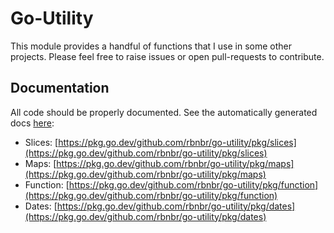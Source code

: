 # Go-Utility

This module provides a handful of functions that I use in some other projects.
Please feel free to raise issues or open pull-requests to contribute.

## Documentation

All code should be properly documented.
See the automatically generated docs [here](https://pkg.go.dev/github.com/rbnbr/go-utility/pkg):

- Slices: [https://pkg.go.dev/github.com/rbnbr/go-utility/pkg/slices](https://pkg.go.dev/github.com/rbnbr/go-utility/pkg/slices)
- Maps: [https://pkg.go.dev/github.com/rbnbr/go-utility/pkg/maps](https://pkg.go.dev/github.com/rbnbr/go-utility/pkg/maps)
- Function: [https://pkg.go.dev/github.com/rbnbr/go-utility/pkg/function](https://pkg.go.dev/github.com/rbnbr/go-utility/pkg/function)
- Dates: [https://pkg.go.dev/github.com/rbnbr/go-utility/pkg/dates](https://pkg.go.dev/github.com/rbnbr/go-utility/pkg/dates)
